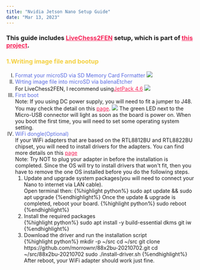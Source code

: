```yaml
---
title: "Nvidia Jetson Nano Setup Guide"
date: "Mar 13, 2023"
---
```

<div>

  <style>
    /* Neon colors */
    :root {
      --neon-yellow: #f4d03f;
      --neon-pink: #f62459;
      --neon-blue: #0dc9f7;
      --neon-green: #39ff14;
      --neon-purple: #586AE2;
    }
  </style>


  <h3>This guide includes <a style="color: var(--neon-pink);" href="https://github.com/davidmallasen/LiveChess2FEN">LiveChess2FEN</a> setup, which is part of <a style="color: var(--neon-pink);" href="https://erlsnwu.github.io/computerScience/ProjectLC2F/">this project</a>.</h3>
    <h3 style="color: var(--neon-yellow);"><b>1.Writing image file and bootup</b></h3>
    <ol type="I">
        <li><span style="color: var(--neon-purple);">Format your microSD via SD Memory Card Formatter</span>
        <img src="https://developer.nvidia.com/sites/default/files/akamai/embedded/images/jetsonNano/gettingStarted/Jetson_Nano-Getting_Started-Windows-SD_Card_Formatter.png" loading="lazy" >
        </li>
        <li><span style="color: var(--neon-purple);">Wrting image file into microSD via balenaEtcher</span><br>
        For LiveChess2FEN, I recommend using<a style="color: var(--neon-pink);" href="https://developer.nvidia.com/embedded/jetpack-sdk-46">JetPack 4.6</a>
        <img src="https://developer.nvidia.com/sites/default/files/akamai/embedded/images/jetsonNano/gettingStarted/Jetson_Nano-Getting_Started-Windows-Etcher.png" loading="lazy" >
        </li>
        <li><span style="color: var(--neon-purple);">First boot</span><br>
        Note: If you using DC power supply, you will need to fit a jumper to J48. You may check the detail on this <a style="color: var(--neon-pink);" href="https://forums.developer.nvidia.com/t/power-supply-considerations-for-jetson-nano-developer-kit/71637">page</a>.
        <img src="https://global.discourse-cdn.com/nvidia/original/3X/7/8/787490861ef6850d88bc66323867e4b180f6930a.png" loading="lazy" >
        The green LED next to the Micro-USB connector will light as soon as the board is power on. When you boot the first time, you will need to set some operating system setting.
        </li>
        <li><span style="color: var(--neon-purple);">WiFi dongle(Optional)</span><br>
        If your WiFi adapters that are based on the RTL8812BU and RTL8822BU chipset, you will need to install drivers for the adapters.
        You can find more details on this <a style="color: var(--neon-pink);" href="https://github.com/morrownr/88x2bu-20210702">page</a><br>
        Note: Try NOT to plug your adapter in before the installation is completed. Since the OS will try to install drivers that won't fit, then you have to remove the one OS installed before you do the following steps.
            <ol type = "1">
                <li>Update and upgrade system packages(you will need to connect your Nano to internet via LAN cable).<br>
                Open terminal then: 
{%highlight python%}
 sudo apt update && sudo apt upgrade
{%endhighlight%}
                Once the update & upgrade is completed, reboot your board.
{%highlight python%}
 sudo reboot
{%endhighlight%}
                </li>
                <li>Install the required packages<br>
{%highlight python%}
 sudo apt install -y build-essential dkms git iw
{%endhighlight%}
                </li>
                <li>Download the driver and run the installation script<br>
{%highlight python%}
 mkdir -p ~/src
 cd ~/src
 git clone https://github.com/morrownr/88x2bu-20210702.git
 cd ~/src/88x2bu-20210702
 sudo ./install-driver.sh
{%endhighlight%}        
                After reboot, your WiFi adapter should work just fine.       
                </li>
            </ol>
        </li>
    </ol>
</div>

    


